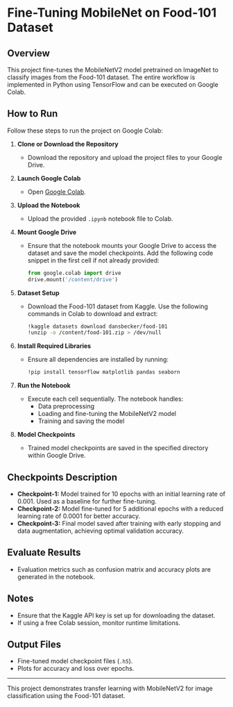 # Fine-Tuning MobileNet on Food-101 Dataset

## Overview
This project fine-tunes the MobileNetV2 model pretrained on ImageNet to classify images from the Food-101 dataset. The entire workflow is implemented in Python using TensorFlow and can be executed on Google Colab.

## How to Run
Follow these steps to run the project on Google Colab:

1. **Clone or Download the Repository**
   - Download the repository and upload the project files to your Google Drive.

2. **Launch Google Colab**
   - Open [Google Colab](https://colab.research.google.com/).

3. **Upload the Notebook**
   - Upload the provided `.ipynb` notebook file to Colab.

4. **Mount Google Drive**
   - Ensure that the notebook mounts your Google Drive to access the dataset and save the model checkpoints. Add the following code snippet in the first cell if not already provided:
     ```python
     from google.colab import drive
     drive.mount('/content/drive')
     ```

5. **Dataset Setup**
   - Download the Food-101 dataset from Kaggle. Use the following commands in Colab to download and extract:
     ```bash
     !kaggle datasets download dansbecker/food-101
     !unzip -o /content/food-101.zip > /dev/null
     ```

6. **Install Required Libraries**
   - Ensure all dependencies are installed by running:
     ```bash
     !pip install tensorflow matplotlib pandas seaborn
     ```

7. **Run the Notebook**
   - Execute each cell sequentially. The notebook handles:
     - Data preprocessing
     - Loading and fine-tuning the MobileNetV2 model
     - Training and saving the model

8. **Model Checkpoints**
   - Trained model checkpoints are saved in the specified directory within Google Drive.

## Checkpoints Description
   - **Checkpoint-1:** Model trained for 10 epochs with an initial learning rate of 0.001. Used as a baseline for further fine-tuning.
   - **Checkpoint-2:** Model fine-tuned for 5 additional epochs with a reduced learning rate of 0.0001 for better accuracy.
   - **Checkpoint-3:** Final model saved after training with early stopping and data augmentation, achieving optimal validation accuracy.

## Evaluate Results
   - Evaluation metrics such as confusion matrix and accuracy plots are generated in the notebook.

## Notes
- Ensure that the Kaggle API key is set up for downloading the dataset.
- If using a free Colab session, monitor runtime limitations.

## Output Files
- Fine-tuned model checkpoint files (`.h5`).
- Plots for accuracy and loss over epochs.

---
This project demonstrates transfer learning with MobileNetV2 for image classification using the Food-101 dataset.
